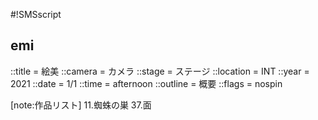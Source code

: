 #!SMSscript

## emi

::title = 絵美
::camera = カメラ
::stage = ステージ
::location = INT
::year = 2021
::date = 1/1
::time = afternoon
::outline = 概要
::flags = nospin

[note:作品リスト]
11.蜘蛛の巣
37.面


